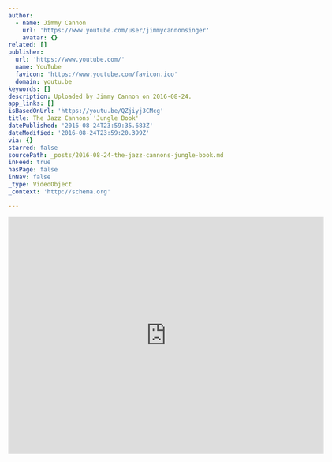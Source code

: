 ```yaml
---
author:
  - name: Jimmy Cannon
    url: 'https://www.youtube.com/user/jimmycannonsinger'
    avatar: {}
related: []
publisher:
  url: 'https://www.youtube.com/'
  name: YouTube
  favicon: 'https://www.youtube.com/favicon.ico'
  domain: youtu.be
keywords: []
description: Uploaded by Jimmy Cannon on 2016-08-24.
app_links: []
isBasedOnUrl: 'https://youtu.be/QZjiyj3CMcg'
title: The Jazz Cannons 'Jungle Book'
datePublished: '2016-08-24T23:59:35.683Z'
dateModified: '2016-08-24T23:59:20.399Z'
via: {}
starred: false
sourcePath: _posts/2016-08-24-the-jazz-cannons-jungle-book.md
inFeed: true
hasPage: false
inNav: false
_type: VideoObject
_context: 'http://schema.org'

---
```

<iframe src="https://cdn.embedly.com/widgets/media.html?src=https%3A%2F%2Fwww.youtube.com%2Fembed%2FQZjiyj3CMcg%3Ffeature%3Doembed&amp;url=http%3A%2F%2Fwww.youtube.com%2Fwatch%3Fv%3DQZjiyj3CMcg&amp;image=https%3A%2F%2Fi.ytimg.com%2Fvi%2FQZjiyj3CMcg%2Fhqdefault.jpg&amp;key=b7d04c9b404c499eba89ee7072e1c4f7&amp;type=text%2Fhtml&amp;schema=youtube" width="640" height="480" scrolling="no" frameborder="0" allowfullscreen="" style=""></iframe>